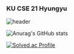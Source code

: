 ### KU CSE 21 Hyungyu

<!--
**hyungyu-02/hyungyu-02** is a ✨ _special_ ✨ repository because its `README.md` (this file) appears on your GitHub profile.

Here are some ideas to get you started:

- 🔭 I’m currently working on ...
- 🌱 I’m currently learning ...
- 👯 I’m looking to collaborate on ...
- 🤔 I’m looking for help with ...
- 💬 Ask me about ...
- 📫 How to reach me: ...
- 😄 Pronouns: ...
- ⚡ Fun fact: ...
-->
![header](https://capsule-render.vercel.app/api?type=Rounded&text=KU%20CSE%2021%20HyunGyu&color=555555&fontColor=FFFFFF&fontSize=42&fontAlignY=54)

![Anurag's GitHub stats](https://github-readme-stats.vercel.app/api?username=hyungyu-02&show_icons=true&theme=radical)

[![Solved.ac Profile](http://mazassumnida.wtf/api/v2/generate_badge?boj=yona0209)](https://solved.ac/yona0209)
